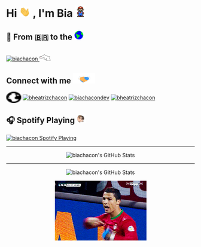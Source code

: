 # Hi <img src="assets/hi.gif" width="29px"> , I'm Bia <img src="assets/mario.gif" width="29px">

## 📍 From 🇧🇷 to the <img src="assets/earth.gif" width="24px">

</br>

<a href="https://github.com/antonkomarev/github-profile-views-counter">
    <img src="https://komarev.com/ghpvc/?username=biachacon&label=Views&color=blueviolet&style=flat" alt="biachacon" >
</a>
<img src="assets/bongocat.gif" width="29px">

</br>

## Connect with me <img src="assets/connect.gif" width="60px">

<p align="left">
<a href="https://www.biachacon.wtf/" target="_blank"><img align="center" src="https://raw.githubusercontent.com/iconic/open-iconic/master/svg/globe.svg" alt="website" height="30" width="40" /></a>
<a href="https://www.linkedin.com/in/bheatrizchacon/" target="_blank"><img align="center" src="https://cdn.jsdelivr.net/npm/simple-icons@3.0.1/icons/linkedin.svg" alt="bheatrizchacon" height="30" width="40" /></a>
<a href="https://twitter.com/biachacondev" target="_blank"><img align="center" src="https://cdn.jsdelivr.net/npm/simple-icons@3.0.1/icons/twitter.svg" alt="biachacondev" height="30" width="40" /></a>
<a href="https://www.instagram.com/bheatrizchacon/" target="_blank"><img align="center" src="https://cdn.jsdelivr.net/npm/simple-icons@3.0.1/icons/instagram.svg" alt="bheatrizchacon" height="30" width="40" /></a>
</p>

## 🎧 Spotify Playing <img src="assets/pug_dance.gif" width="25px">

[<img src="https://novatorem.biachacon.vercel.app/api/spotify" alt="biachacon Spotify Playing" width="350" />](https://open.spotify.com/user/e8e7faad203b432e84a9b3ac66e612f4)

---

<p align="center">
<img alt="biachacon's GitHub Stats" src="https://github-readme-stats.biachacon.vercel.app/api?username=biachacon&show_icons=true&hide_border=true&theme=buefy" />
</p>

---

<p align="center">
<img alt="biachacon's GitHub Stats" src="https://github-readme-stats.biachacon.vercel.app/api/top-langs/?username=biachacon&layout=compact&theme=buefy" />
</p>

<p align="center">
<img alt="cr7" src="assets/cr7.gif" />
</p>

<!-- <p align="center">
⭐ From <a href="https://github.com/BiaChacon" target="_blank">@BiaChacon</a>
</p> -->
